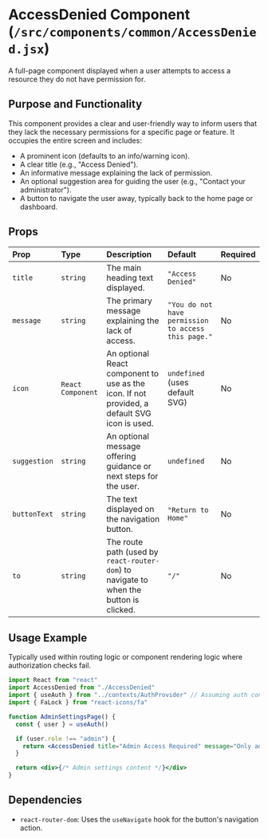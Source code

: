 # AccessDenied Component (`/src/components/common/AccessDenied.jsx`)

A full-page component displayed when a user attempts to access a resource they do not have permission for.

## Purpose and Functionality

This component provides a clear and user-friendly way to inform users that they lack the necessary permissions for a specific page or feature. It occupies the entire screen and includes:

- A prominent icon (defaults to an info/warning icon).
- A clear title (e.g., "Access Denied").
- An informative message explaining the lack of permission.
- An optional suggestion area for guiding the user (e.g., "Contact your administrator").
- A button to navigate the user away, typically back to the home page or dashboard.

## Props

| Prop         | Type              | Description                                                                                  | Default                                             | Required |
| :----------- | :---------------- | :------------------------------------------------------------------------------------------- | :-------------------------------------------------- | :------- |
| `title`      | `string`          | The main heading text displayed.                                                             | `"Access Denied"`                                   | No       |
| `message`    | `string`          | The primary message explaining the lack of access.                                           | `"You do not have permission to access this page."` | No       |
| `icon`       | `React Component` | An optional React component to use as the icon. If not provided, a default SVG icon is used. | `undefined` (uses default SVG)                      | No       |
| `suggestion` | `string`          | An optional message offering guidance or next steps for the user.                            | `undefined`                                         | No       |
| `buttonText` | `string`          | The text displayed on the navigation button.                                                 | `"Return to Home"`                                  | No       |
| `to`         | `string`          | The route path (used by `react-router-dom`) to navigate to when the button is clicked.       | `"/"`                                               | No       |

## Usage Example

Typically used within routing logic or component rendering logic where authorization checks fail.

```jsx
import React from "react"
import AccessDenied from "./AccessDenied"
import { useAuth } from "../contexts/AuthProvider" // Assuming auth context
import { FaLock } from "react-icons/fa"

function AdminSettingsPage() {
  const { user } = useAuth()

  if (user.role !== "admin") {
    return <AccessDenied title="Admin Access Required" message="Only administrators can access the settings page." icon={<FaLock />} suggestion="If you believe this is an error, please contact support." buttonText="Go to Dashboard" to="/dashboard" />
  }

  return <div>{/* Admin settings content */}</div>
}
```

## Dependencies

- `react-router-dom`: Uses the `useNavigate` hook for the button's navigation action.
